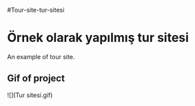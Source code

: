 #Tour-site-tur-sitesi

<h1> Örnek olarak yapılmış tur sitesi </h1>

An example of tour site.

<h2>Gif of project </h2>

![](Tur sitesi.gif)

